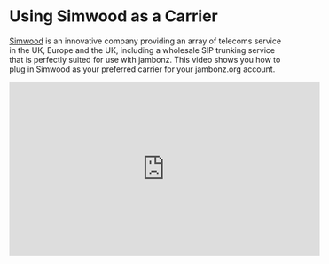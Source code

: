 # Using Simwood as a Carrier

[Simwood](https://simwood.com) is an innovative company providing an array of telecoms service in the UK, Europe and the UK, including a wholesale SIP trunking service that is perfectly suited for use with jambonz.  This video shows you how to plug in Simwood as your preferred carrier for your jambonz.org account.

<iframe width="560" height="315" src="https://www.youtube.com/embed/nTDSAebFPQU" title="YouTube video player" frameborder="0" allow="accelerometer; autoplay; clipboard-write; encrypted-media; gyroscope; picture-in-picture" allowfullscreen></iframe>